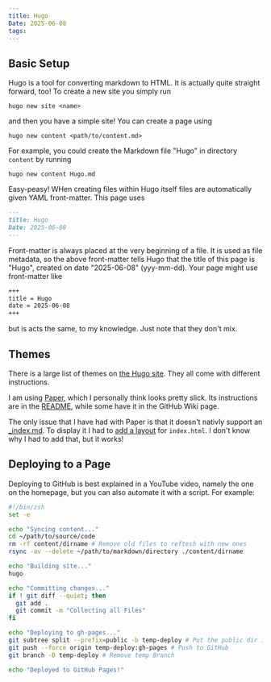 ```yaml
---
title: Hugo
Date: 2025-06-08
tags:
---
```

## Basic Setup
Hugo is a tool for converting markdown to HTML. It is actually quite straight forward, too! To create a new site you simply run

```
hugo new site <name>
```

and then you have a simple site! You can create a page using

```
hugo new content <path/to/content.md>
```

For example, you could create the Markdown file "Hugo" in directory `content` by running

```
hugo new content Hugo.md
```

Easy-peasy! WHen creating files within Hugo itself files are automatically given YAML front-matter. This page uses 

```md
---
title: Hugo
Date: 2025-06-08
---
```

Front-matter is always placed at the very beginning of a file. It is used as file metadata, so the above front-matter tells Hugo that the title of this page is "Hugo", created on date "2025-06-08" (yyy-mm-dd). Your page might use front-matter like 

```md
+++
title = Hugo
date = 2025-06-08
+++
```

but is acts the same, to my knowledge. Just note that they don't mix.

## Themes
There is a large list of themes on [the Hugo site](https://themes.gohugo.io/hugo-paper/). They all come with different instructions.

I am using [Paper](https://github.com/nanxiaobei/hugo-paper), which I personally think looks pretty slick. Its instructions are in the [README](https://github.com/nanxiaobei/hugo-paper#install), while some have it in the GitHub Wiki page. 

The only issue that I have had with Paper is that it doesn't nativly support an [\_index.md](https://easyonhard.github.io). To display it I had to [add a layout](https://github.com/EasyOnHard/easyonhard.github.io/blob/main/layouts/index.html) for `index.html`. I don't know why I had to add that, but it works!

## Deploying to a Page
Deploying to GitHub is best explained in a YouTube video, namely the one on the homepage, but you can also automate it with a script. For example:

```zsh
#!/bin/zsh
set -e

echo "Syncing content..."
cd ~/path/to/source/code
rm -rf content/dirname # Remove old files to reftesh with new ones
rsync -av --delete ~/path/to/markdown/directory ./content/dirname 

echo "Building site..."
hugo

echo "Committing changes..."
if ! git diff --quiet; then
  git add .
  git commit -m "Collecting all Files"
fi

echo "Deploying to gh-pages..."
git subtree split --prefix=public -b temp-deploy # Put the public dir into its own branch 
git push --force origin temp-deploy:gh-pages # Push to GitHub
git branch -D temp-deploy # Remove temp Branch

echo "Deployed to GitHub Pages!"
```

